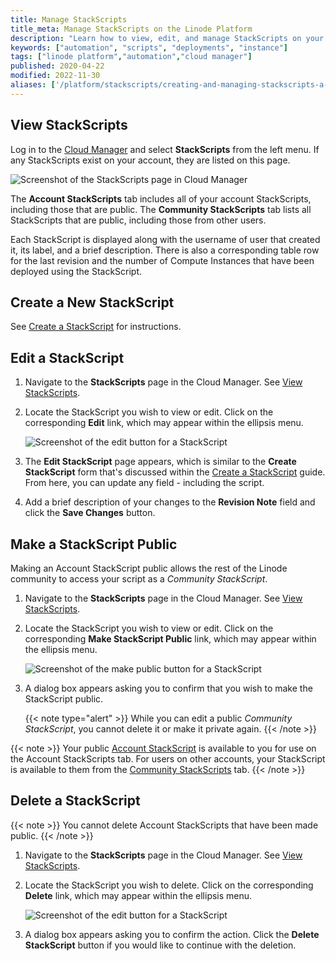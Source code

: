 ```yaml
---
title: Manage StackScripts
title_meta: Manage StackScripts on the Linode Platform
description: "Learn how to view, edit, and manage StackScripts on your Linode account."
keywords: ["automation", "scripts", "deployments", "instance"]
tags: ["linode platform","automation","cloud manager"]
published: 2020-04-22
modified: 2022-11-30
aliases: ['/platform/stackscripts/creating-and-managing-stackscripts-a-tutorial/','/guides/creating-and-managing-stackscripts-a-tutorial/','/products/tools/stackscripts/guides/stackscripts-edit-stackscript/','/products/tools/stackscripts/guides/stackscripts-delete-stackscript/','/products/tools/stackscripts/guides/stackscripts-create-public-stackscript/']
---
```


## View StackScripts

Log in to the [Cloud Manager](https://cloud.linode.com) and select **StackScripts** from the left menu. If any StackScripts exist on your account, they are listed on this page.

![Screenshot of the StackScripts page in Cloud Manager](view-stackscripts.png)

The **Account StackScripts** tab includes all of your account StackScripts, including those that are public. The **Community StackScripts** tab lists all StackScripts that are public, including those from other users.

Each StackScript is displayed along with the username of user that created it, its label, and a brief description. There is also a corresponding table row for the last revision and the number of Compute Instances that have been deployed using the StackScript.

## Create a New StackScript

See [Create a StackScript](/docs/products/tools/stackscripts/guides/create/) for instructions.

## Edit a StackScript

1. Navigate to the **StackScripts** page in the Cloud Manager. See [View StackScripts](#view-stackscripts).

1. Locate the StackScript you wish to view or edit. Click on the corresponding **Edit** link, which may appear within the ellipsis menu.

    ![Screenshot of the edit button for a StackScript](stackscript-edit-button.png)

1. The **Edit StackScript** page appears, which is similar to the **Create StackScript** form that's discussed within the [Create a StackScript](/docs/products/tools/stackscripts/guides/create/) guide. From here, you can update any field - including the script.

1. Add a brief description of your changes to the **Revision Note** field and click the **Save Changes** button.

## Make a StackScript Public

Making an Account StackScript public allows the rest of the Linode community to access your script as a *Community StackScript*.

1. Navigate to the **StackScripts** page in the Cloud Manager. See [View StackScripts](#view-stackscripts).

1. Locate the StackScript you wish to view or edit. Click on the corresponding **Make StackScript Public** link, which may appear within the ellipsis menu.

    ![Screenshot of the make public button for a StackScript](stackscript-make-public-button.png)

1. A dialog box appears asking you to confirm that you wish to make the StackScript public.

    {{< note type="alert" >}}
    While you can edit a public *Community StackScript*, you cannot delete it or make it private again.
    {{< /note >}}

{{< note >}}
Your public [Account StackScript](/docs/products/tools/stackscripts/guides/deploy-a-compute-instance/#account-stackscripts) is available to you for use on the Account StackScripts tab. For users on other accounts, your StackScript is available to them from the [Community StackScripts](/docs/products/tools/stackscripts/guides/deploy-a-compute-instance/#community-stackscripts) tab.
{{< /note >}}

## Delete a StackScript

{{< note >}}
You cannot delete Account StackScripts that have been made public.
{{< /note >}}

1. Navigate to the **StackScripts** page in the Cloud Manager. See [View StackScripts](#view-stackscripts).

1. Locate the StackScript you wish to delete. Click on the corresponding **Delete** link, which may appear within the ellipsis menu.

    ![Screenshot of the edit button for a StackScript](stackscript-delete-button.png)

1. A dialog box appears asking you to confirm the action. Click the **Delete StackScript** button if you would like to continue with the deletion.
